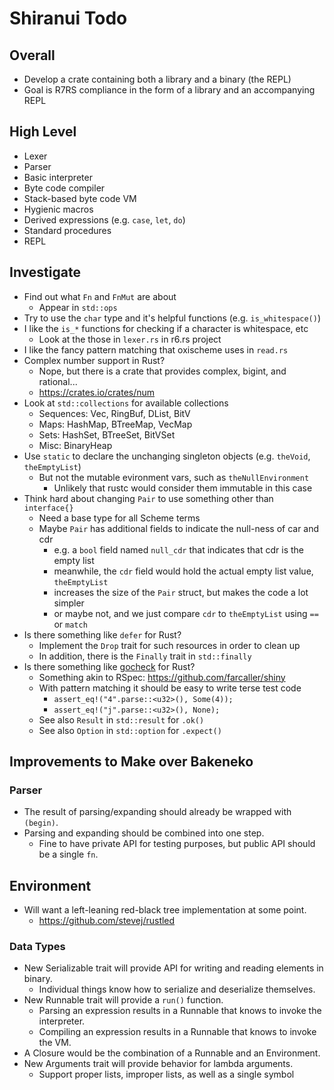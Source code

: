 # Shiranui Todo

## Overall

* Develop a crate containing both a library and a binary (the REPL)
* Goal is R7RS compliance in the form of a library and an accompanying REPL

## High Level

* Lexer
* Parser
* Basic interpreter
* Byte code compiler
* Stack-based byte code VM
* Hygienic macros
* Derived expressions (e.g. `case`, `let`, `do`)
* Standard procedures
* REPL

## Investigate

* Find out what `Fn` and `FnMut` are about
    * Appear in `std::ops`
* Try to use the `char` type and it's helpful functions (e.g. `is_whitespace()`)
* I like the `is_*` functions for checking if a character is whitespace, etc
    * Look at the those in `lexer.rs` in r6.rs project
* I like the fancy pattern matching that oxischeme uses in `read.rs`
* Complex number support in Rust?
    * Nope, but there is a crate that provides complex, bigint, and rational...
    * https://crates.io/crates/num
* Look at `std::collections` for available collections
    * Sequences: Vec, RingBuf, DList, BitV
    * Maps: HashMap, BTreeMap, VecMap
    * Sets: HashSet, BTreeSet, BitVSet
    * Misc: BinaryHeap
* Use `static` to declare the unchanging singleton objects (e.g. `theVoid`, `theEmptyList`)
    * But not the mutable evironment vars, such as `theNullEnvironment`
        * Unlikely that rustc would consider them immutable in this case
* Think hard about changing `Pair` to use something other than `interface{}`
    * Need a base type for all Scheme terms
    * Maybe `Pair` has additional fields to indicate the null-ness of car and cdr
        * e.g. a `bool` field named `null_cdr` that indicates that cdr is the empty list
        * meanwhile, the `cdr` field would hold the actual empty list value, `theEmptyList`
        * increases the size of the `Pair` struct, but makes the code a lot simpler
        * or maybe not, and we just compare `cdr` to `theEmptyList` using `==` or `match`
* Is there something like `defer` for Rust?
    * Implement the `Drop` trait for such resources in order to clean up
    * In addition, there is the `Finally` trait in `std::finally`
* Is there something like [gocheck](https://labix.org/gocheck) for Rust?
    * Something akin to RSpec: https://github.com/farcaller/shiny
    * With pattern matching it should be easy to write terse test code
        * `assert_eq!("4".parse::<u32>(), Some(4));`
        * `assert_eq!("j".parse::<u32>(), None);`
    * See also `Result` in `std::result` for `.ok()`
    * See also `Option` in `std::option` for `.expect()`

## Improvements to Make over Bakeneko

### Parser

* The result of parsing/expanding should already be wrapped with `(begin)`.
* Parsing and expanding should be combined into one step.
    * Fine to have private API for testing purposes, but public API should be a single `fn`.

## Environment

* Will want a left-leaning red-black tree implementation at some point.
    * https://github.com/stevej/rustled

### Data Types

* New Serializable trait will provide API for writing and reading elements in binary.
    * Individual things know how to serialize and deserialize themselves.
* New Runnable trait will provide a `run()` function.
    * Parsing an expression results in a Runnable that knows to invoke the interpreter.
    * Compiling an expression results in a Runnable that knows to invoke the VM.
* A Closure would be the combination of a Runnable and an Environment.
* New Arguments trait will provide behavior for lambda arguments.
    * Support proper lists, improper lists, as well as a single symbol
